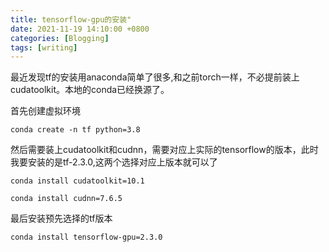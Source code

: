 ```yaml
---
title: tensorflow-gpu的安装"
date: 2021-11-19 14:10:00 +0800
categories: [Blogging]
tags: [writing]
---
```


最近发现tf的安装用anaconda简单了很多,和之前torch一样，不必提前装上cudatoolkit。本地的conda已经换源了。

首先创建虚拟环境

```
conda create -n tf python=3.8
```

然后需要装上cudatoolkit和cudnn，需要对应上实际的tensorflow的版本，此时我要安装的是tf-2.3.0,这两个选择对应上版本就可以了

```
conda install cudatoolkit=10.1 

conda install cudnn=7.6.5
```

最后安装预先选择的tf版本

```
conda install tensorflow-gpu=2.3.0
```


